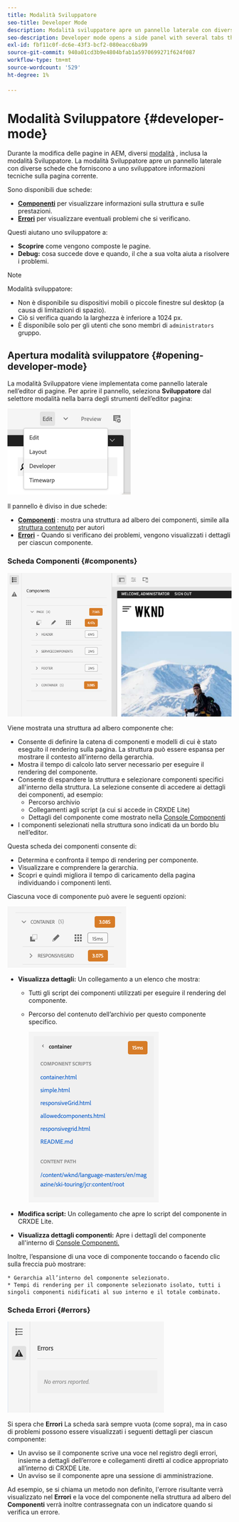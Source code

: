 ```yaml
---
title: Modalità Sviluppatore
seo-title: Developer Mode
description: Modalità sviluppatore apre un pannello laterale con diverse schede che forniscono a uno sviluppatore informazioni sulla pagina corrente
seo-description: Developer mode opens a side panel with several tabs that provide a developer with information about the current page
exl-id: fbf11c0f-dc6e-43f3-bcf2-080eacc6ba99
source-git-commit: 940a01cd3b9e4804bfab1a5970699271f624f087
workflow-type: tm+mt
source-wordcount: '529'
ht-degree: 1%

---
```


# Modalità Sviluppatore {#developer-mode}

Durante la modifica delle pagine in AEM, diversi [modalità](/help/sites-cloud/authoring/fundamentals/environment-tools.md#page-modes) , inclusa la modalità Sviluppatore. La modalità Sviluppatore apre un pannello laterale con diverse schede che forniscono a uno sviluppatore informazioni tecniche sulla pagina corrente.

Sono disponibili due schede:

* **[Componenti](#components)** per visualizzare informazioni sulla struttura e sulle prestazioni.
* **[Errori](#errors)** per visualizzare eventuali problemi che si verificano.

Questi aiutano uno sviluppatore a:

* **Scoprire** come vengono composte le pagine.
* **Debug:** cosa succede dove e quando, il che a sua volta aiuta a risolvere i problemi.

>[!NOTE]
>
>Modalità sviluppatore:
>
>* Non è disponibile su dispositivi mobili o piccole finestre sul desktop (a causa di limitazioni di spazio).
>  * Ciò si verifica quando la larghezza è inferiore a 1024 px.
>* È disponibile solo per gli utenti che sono membri di `administrators` gruppo.


## Apertura modalità sviluppatore {#opening-developer-mode}

La modalità Sviluppatore viene implementata come pannello laterale nell’editor di pagine. Per aprire il pannello, seleziona **Sviluppatore** dal selettore modalità nella barra degli strumenti dell’editor pagina:

![Apertura della modalità sviluppatore](assets/developer-mode.png)

Il pannello è diviso in due schede:

* **[Componenti](#components)** : mostra una struttura ad albero dei componenti, simile alla [struttura contenuto](/help/sites-cloud/authoring/fundamentals/environment-tools.md#content-tree) per autori
* **[Errori](#errors)** - Quando si verificano dei problemi, vengono visualizzati i dettagli per ciascun componente.

### Scheda Componenti {#components}

![Scheda Componenti](assets/developer-mode-components-tab.png)

Viene mostrata una struttura ad albero componente che:

* Consente di definire la catena di componenti e modelli di cui è stato eseguito il rendering sulla pagina. La struttura può essere espansa per mostrare il contesto all’interno della gerarchia.
* Mostra il tempo di calcolo lato server necessario per eseguire il rendering del componente.
* Consente di espandere la struttura e selezionare componenti specifici all&#39;interno della struttura. La selezione consente di accedere ai dettagli dei componenti, ad esempio:
   * Percorso archivio
   * Collegamenti agli script (a cui si accede in CRXDE Lite)
   * Dettagli del componente come mostrato nella [Console Componenti](/help/sites-cloud/authoring/features/components-console.md)
* I componenti selezionati nella struttura sono indicati da un bordo blu nell’editor.

Questa scheda dei componenti consente di:

* Determina e confronta il tempo di rendering per componente.
* Visualizzare e comprendere la gerarchia.
* Scopri e quindi migliora il tempo di caricamento della pagina individuando i componenti lenti.

Ciascuna voce di componente può avere le seguenti opzioni:

![Esempio di componente in modalità sviluppatore](assets/developer-mode-component-example.png)

* **Visualizza dettagli:** Un collegamento a un elenco che mostra:
   * Tutti gli script dei componenti utilizzati per eseguire il rendering del componente.
   * Percorso del contenuto dell’archivio per questo componente specifico.

      ![Visualizza dettagli](assets/developer-mode-view-details.png)

* **Modifica script:** Un collegamento che apre lo script del componente in CRXDE Lite.

* **Visualizza dettagli componenti:** Apre i dettagli del componente all&#39;interno di [Console Componenti.](/help/sites-cloud/authoring/features/components-console.md)

Inoltre, l’espansione di una voce di componente toccando o facendo clic sulla freccia può mostrare:

    * Gerarchia all’interno del componente selezionato.
    * Tempi di rendering per il componente selezionato isolato, tutti i singoli componenti nidificati al suo interno e il totale combinato.

### Scheda Errori {#errors}

![Scheda Errori](assets/developer-mode-errors-tab.png)

Si spera che **Errori** La scheda sarà sempre vuota (come sopra), ma in caso di problemi possono essere visualizzati i seguenti dettagli per ciascun componente:

* Un avviso se il componente scrive una voce nel registro degli errori, insieme a dettagli dell’errore e collegamenti diretti al codice appropriato all’interno di CRXDE Lite.
* Un avviso se il componente apre una sessione di amministrazione.

Ad esempio, se si chiama un metodo non definito, l&#39;errore risultante verrà visualizzato nel **Errori** e la voce del componente nella struttura ad albero del **Componenti** verrà inoltre contrassegnata con un indicatore quando si verifica un errore.
